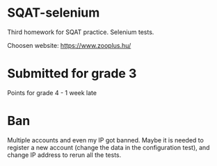 # SQAT-selenium
Third homework for SQAT practice. Selenium tests.

Choosen website: https://www.zooplus.hu/

# Submitted for grade 3

Points for grade 4 - 1 week late


# Ban

Multiple accounts and even my IP got banned.
Maybe it is needed to register a new account (change the data in the configuration test), and change IP address to rerun all the tests.
